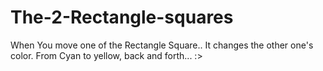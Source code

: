 # The-2-Rectangle-squares
When You move one of the Rectangle Square.. It changes the other one's color. From Cyan to yellow, back and forth... :>

